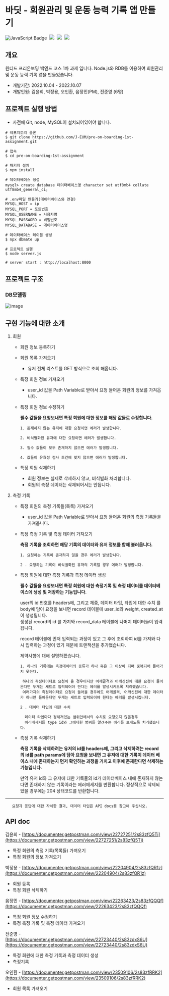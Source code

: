 # 바딧 - 회원관리 및 운동 능력 기록 앱 만들기
![JavaScript Badge](https://img.shields.io/badge/Javascript-F7DF1E?style=for-the-badge&logo=Javascript&logoColor=white)&nbsp;
<img src="https://img.shields.io/badge/Node.js-339933?style=for-the-badge&logo=Node.js&logoColor=white"/>&nbsp;
<img src="https://img.shields.io/badge/Express-000000?style=for-the-badge&logo=Express&logoColor=white"/>&nbsp;
<img src="https://img.shields.io/badge/MySQL-4479A1?style=for-the-badge&logo=MySQL&logoColor=white"/>&nbsp;
## 개요
원티드 프리온보딩 백엔드 코스 1차 과제 입니다. Node.js와 RDB를 이용하여 회원관리 및 운동 능력 기록 앱을 만들었습니다.
- 개발기간: 2022.10.04 - 2022.10.07
- 개발인원: 김윤희, 박정용, 오인환, 음정민(PM), 전준영 (6명)



## 프로젝트 실행 방법

- 사전에 Git, node, MySQL이 설치되어있어야 합니다.

```shell
# 레포지토리 클론
$ git clone https://github.com/J-EUM/pre-on-boarding-1st-assignment.git

# 접속
$ cd pre-on-boarding-1st-assignment

# 패키지 설치
$ npm install

# 데이터베이스 생성
mysql> create database 데이터베이스명 character set utf8mb4 collate utf8mb4_general_ci; 

# .env파일 만들기(데이터베이스와 연결)
MYSQL_HOST = ip
MYSQL_PORT = 포트번호
MYSQL_USERNAME = 사용자명
MYSQL_PASSWORD = 비밀번호
MYSQL_DATABASE = 데이터베이스명

# 데이터베이스 테이블 생성
$ npx dbmate up

# 프로젝트 실행
$ node server.js

# server start : http://localhost:8000
```


## 프로젝트 구조
### DB모델링
![image](https://user-images.githubusercontent.com/97498663/194228536-bf8dac2d-612b-411b-b32b-e27f66263077.png)





## 구현 기능에 대한 소개
1. 회원
    - 회원 정보 등록하기
    
    - 회원 목록 가져오기
    	- 유저 전체 리스트를 GET 방식으로 조회 해옵니다.
    
    - 특정 회원 정보 가져오기
        - user_id 값을 Path Variable로 받아서 요청 들어온 회원의 정보를 가져옵니다.
    - 특정 회원 정보 수정하기

      **필수 값들을 요청보내면 특정 회원에 대한 정보를 해당 값들로 수정합니다.**

          1. 존재하지 않는 유저에 대한 요청이면 에러가 발생합니다.
          
          2. 비식별화된 유저에 대한 요청이면 에러가 발생합니다.
          
          3. 필수 값들이 모두 존재하지 않으면 에러가 발생합니다.

          4. 값들이 유효성 검사 조건에 맞지 않으면 에러가 발생합니다.
        
    
    - 특정 회원 삭제하기
        - 회원 정보는 실제로 삭제하지 않고, 비식별화 처리합니다.
        - 회원의 측정 데이터는 삭제되어서는 안됩니다.

2. 측정 기록
    - 특정 회원의 측정 기록들(목록) 가져오기
        - user_id 값을 Path Variable로 받아서 요청 들어온 회원의 측정 기록들을 가져옵니다.
    
    - 특정 측정 기록 및 측정 데이터 가져오기
      
      **측정 기록을 조회하면 해당 기록의 데이터와 유저 정보를 함께 불러옵니다.**
		
	      1. 요청하는 기록이 존재하지 않을 경우 에러가 발생합니다. 
          
          2 . 요청하는 기록이 비식별화된 유저의 기록일 경우 에러가 발생합니다.
        


    
    - 특정 회원에 대한 측정 기록과 측정 데이터 생성
    
       **필수 값들을 요청보내면 특정 회원에 대한 측정기록 및 측정 데이터를 데이터베이스에 생성 및 저장하는 기능입니다.**
	
	    user의 id 번호를 headers에, 그리고  체중, 데이터 타입, 타입에 대한 수치 를 body에 담아 요청을 보내면 record 테이블에 user_id와 weight, created_at이 생성됩니다.           
        생성된 record의 id 를 가져와 record_data 테이블에 나머지 데이터들이 입력됩니다.
	    
        record 테이블에 먼저 입력되는 과정이 있고 그 후에 조회하여 id를 가져와 다시 입력하는 과정이 있기 때문에 트랜잭션을 추가했습니다.
	    
        제약사항에 대해 설명하겠습니다.
	
	      1. 하나의 기록에는 측정데이터의 종류가 하나 혹은 그 이상이 되며 중복되어 들어가지 못한다.
		
		   하나의 측정데이터로 요청이 올 경우이지만 어깨골격과 어깨신전에 대한 요청이 들어온다면 두개는 세트로 입력되어야 한다는 에러를 발생시키도록 처리했습니다.
	 	   여러가지의 측정데이터로 요청이 들어올 경우에도 어깨골격, 어깨신전에 대한 데이터가 하나만 들어온다면 두개는 세트로 입력되어야 한다는 에러를 발생시킵니다.
		
	      2 . 데이터 타입에 대한 수치
	
		    데이터 타입마다 정해져있는 범위안에서의 수치로 요청오지 않을경우
		    에러메세지를 type id와 그에대한 범위를 알려주는 에러를 보내도록 처리했습니다.
    
    - 측정 기록 삭제하기
        
       **측정 기록을 삭제하려는 유저의 id를 headers에, 그리고 삭제하려는 record 의 id를 path params에 담아 요청을 보내면
	   그 유저에 대한 기록이 데이터 베이스 내에 존재하는지 먼저 확인하는 과정을 거치고 이후에 존재한다면 삭제하는 기능입니다.**
       
       만약 유저 id와 그 유저에 대한 기록물의 id가 데이터베이스 내에 존재하지 않는다면 존재하지 않는 기록이라는 에러메세지를 반환합니다.
	   정상적으로 삭제되었을 경우에는 204 상태코드를 반환합니다.
****        
       요청과 응답에 대한 자세한 결과, 데이터 타입은 API docs를 참고해 주십시오.

## API doc
김윤희 - [https://documenter.getpostman.com/view/22727251/2s83zfQ5Ti](https://documenter.getpostman.com/view/22727251/2s83zfQ5Ti)

- 특정 회원의 측정 기록(목록들) 가져오기
- 특정 회원의 정보 가져오기

박정용 - [https://documenter.getpostman.com/view/22204904/2s83zfQR1z](https://documenter.getpostman.com/view/22204904/2s83zfQR1z)

- 회원 등록
- 특정 회원 삭제하기

음정민 - [https://documenter.getpostman.com/view/22263423/2s83zfQQQf](https://documenter.getpostman.com/view/22263423/2s83zfQQQf)

- 특정 회원 정보 수정하기
- 특정 측정 기록 및 측정 데이터 가져오기

전준영 - [https://documenter.getpostman.com/view/22723440/2s83zdxS6U](https://documenter.getpostman.com/view/22723440/2s83zdxS6U)

- 특정 회원에 대한 측정 기록과 측정 데이터 생성
- 측정기록 

오인환 - [https://documenter.getpostman.com/view/23509106/2s83zfRRK2](https://documenter.getpostman.com/view/23509106/2s83zfRRK2)

- 회원 목록 가져오기
